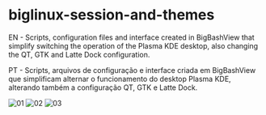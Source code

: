 # biglinux-session-and-themes

EN - Scripts, configuration files and interface created in BigBashView that simplify switching the operation of the Plasma KDE desktop, also changing the QT, GTK and Latte Dock configuration.

PT - Scripts, arquivos de configuração e interface criada em BigBashView que simplificam alternar o funcionamento do desktop Plasma KDE, alterando também a configuração QT, GTK e Latte Dock.

![01](https://user-images.githubusercontent.com/6098501/178166770-83f804b1-9f18-4345-ae9e-9697495b38da.jpeg)
![02](https://user-images.githubusercontent.com/6098501/178166771-fc4ba374-1fc2-4d24-a7fb-8b229b78e791.jpeg)
![03](https://user-images.githubusercontent.com/6098501/178166772-31649a9d-d2f0-4658-b569-f3670a83cfb1.jpeg)
